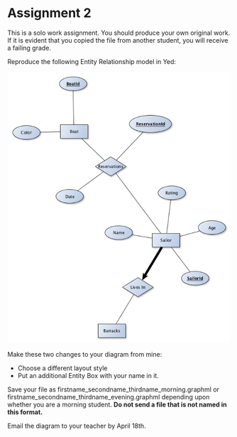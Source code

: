 # Assignment 2

This is a solo work assignment.  You should produce your own original work.  If it is evident that you copied the file from another student, you will receive a failing grade.

Reproduce the following Entity Relationship model in Yed:

![Entity Relationship Diagram](assignment2.png)

Make these two changes to your diagram from mine:
* Choose a different layout style
* Put an additional Entity Box with your name in it.

Save your file as firstname_secondname_thirdname_morning.graphml or firstname_secondname_thirdname_evening.graphml depending upon whether you are a morning student.  **Do not send a file that is not named in this format.**

Email the diagram to your teacher by April 18th.
